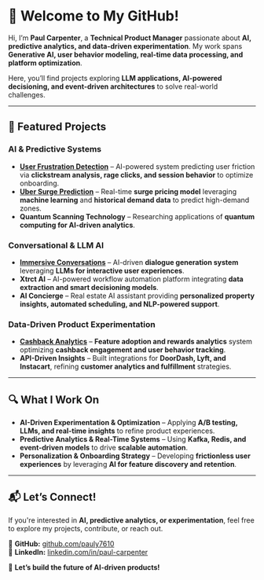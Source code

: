 # 👋 Welcome to My GitHub!

Hi, I’m **Paul Carpenter**, a **Technical Product Manager** passionate about **AI, predictive analytics, and data-driven experimentation**. My work spans **Generative AI, user behavior modeling, real-time data processing, and platform optimization**.

Here, you’ll find projects exploring **LLM applications, AI-powered decisioning, and event-driven architectures** to solve real-world challenges.

---

## 🚀 Featured Projects

### **AI & Predictive Systems**
- **[User Frustration Detection](https://github.com/pauly7610/user_frustration_detection)** – AI-powered system predicting user friction via **clickstream analysis, rage clicks, and session behavior** to optimize onboarding.
- **[Uber Surge Prediction](https://github.com/pauly7610/uber_surge_prediction)** – Real-time **surge pricing model** leveraging **machine learning** and **historical demand data** to predict high-demand zones.
- **Quantum Scanning Technology** – Researching applications of **quantum computing for AI-driven analytics**.

### **Conversational & LLM AI**
- **[Immersive Conversations](https://github.com/pauly7610/immersive-conversations)** – AI-driven **dialogue generation system** leveraging **LLMs for interactive user experiences**.
- **Xtrct AI** – AI-powered workflow automation platform integrating **data extraction and smart decisioning models**.
- **AI Concierge** – Real estate AI assistant providing **personalized property insights, automated scheduling, and NLP-powered support**.

### **Data-Driven Product Experimentation**
- **[Cashback Analytics](https://github.com/pauly7610/cashback)** – **Feature adoption and rewards analytics** system optimizing **cashback engagement and user behavior tracking**.
- **API-Driven Insights** – Built integrations for **DoorDash, Lyft, and Instacart**, refining **customer analytics and fulfillment** strategies.

---

## 🔍 What I Work On
- **AI-Driven Experimentation & Optimization** – Applying **A/B testing, LLMs, and real-time insights** to refine product experiences.
- **Predictive Analytics & Real-Time Systems** – Using **Kafka, Redis, and event-driven models** to drive **scalable automation**.
- **Personalization & Onboarding Strategy** – Developing **frictionless user experiences** by leveraging **AI for feature discovery and retention**.

---

## 📬 Let’s Connect!
If you're interested in **AI, predictive analytics, or experimentation**, feel free to explore my projects, contribute, or reach out.

🔗 **GitHub:** [github.com/pauly7610](https://github.com/pauly7610)  
💼 **LinkedIn:** [linkedin.com/in/paul-carpenter](https://linkedin.com/in/paul-carpenter)

🚀 **Let’s build the future of AI-driven products!**


